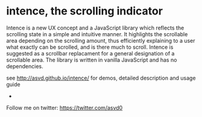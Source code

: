 intence, the scrolling indicator
================================

Intence is a new UX concept and a JavaScript library which reflects
the scrolling state in a simple and intuitive manner. It highlights
the scrollable area depending on the scrolling amount, thus
efficiently explaining to a user what exactly can be scrolled, and is
there much to scroll. Intence is suggested as a scrollbar replacament
for a general designation of a scrollable area. The library is written
in vanilla JavaScript and has no dependencies.

see http://asvd.github.io/intence/ for demos, detailed description and
usage guide

-

Follow me on twitter: https://twitter.com/asvd0

